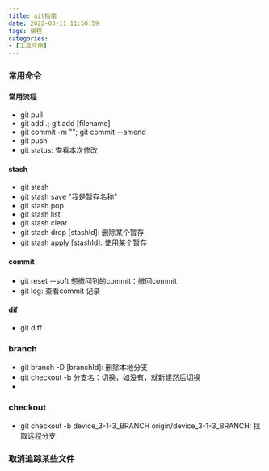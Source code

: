```yaml
---
title: git指南
date: 2022-03-11 11:50:59
tags: 编程
categories:
- [工具应用]
---
```


### 常用命令
#### 常用流程
* git pull
* git add .; git add [filename]
* git commit -m ""; git commit --amend
* git push
* git status: 查看本次修改

#### stash
* git stash
* git stash save "我是暂存名称"
* git stash pop
* git stash list
* git stash clear
* git stash drop [stashId]: 删除某个暂存
* git stash apply [stashId]: 使用某个暂存

#### commit
* git reset --soft 想撤回到的commit：撤回commit
* git log: 查看commit 记录

#### dif
* git diff

### branch
* git branch -D [branchId]: 删除本地分支
* git checkout -b 分支名：切换，如没有，就新建然后切换
* 

### checkout
*  git checkout -b device_3-1-3_BRANCH origin/device_3-1-3_BRANCH: 拉取远程分支

### 取消追踪某些文件

